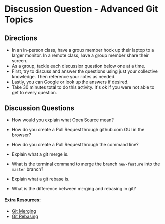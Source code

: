 # Discussion Question - Advanced Git Topics

## Directions
- In an in-person class, have a group member hook up their laptop to a larger monitor. In a remote class, have a group member share their screen.
- As a group, tackle each discussion question below one at a time.
- First, try to discuss and answer the questions using just your collective knowledge. Then reference your notes as needed.
- Lastly, you can Google or look up the answers if desired.
- Take 30 minutes total to do this activity. It's ok if you were not able to get to every question.


## Discussion Questions

* How would you explain what Open Source mean?

* How do you create a Pull Request through github.com GUI in the browser?

* How do you create a Pull Request through the command line?

* Explain what a git merge is.

* What is the terminal command to merge the branch `new-feature` into the `master` branch?

* Explain what a git rebase is.

* What is the difference between merging and rebasing in git?


#### Extra Resources:
* [Git Merging](https://git-scm.com/book/en/v2/Git-Branching-Basic-Branching-and-Merging#_basic_merging)
* [Git Rebasing](https://git-scm.com/book/en/v2/Git-Branching-Rebasing)

